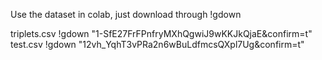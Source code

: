 Use the dataset in colab, just download through !gdown

<triplets from umls>
triplets.csv
!gdown "1-SfE27FrFPnfryMXhQgwiJ9wKKJkQjaE&confirm=t"
  
<sentences with entities from pubmed>
test.csv
!gdown "12vh_YqhT3vPRa2n6wBuLdfmcsQXpl7Ug&confirm=t"
